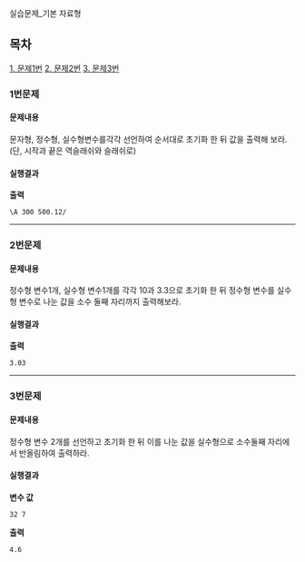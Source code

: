  실습문제_기본 자료형
## 목차
[1. 문제1번](#1번문제)
[2. 문제2번](#2번문제)
[3. 문제3번](#3번문제)
### 1번문제
#### 문제내용
문자형, 정수형, 실수형변수를각각 선언하여 순서대로 초기화 한 뒤 값을 출력해 보라.(단, 시작과 끝은 역슬래쉬와 슬래쉬로)
#### 실행결과
**출력**
```
\A 300 500.12/
```
-----------
### 2번문제
#### 문제내용
정수형 변수1개, 실수형 변수1개를 각각 10과 3.3으로 초기화 한 뒤 정수형 변수를 실수형 변수로 나눈 값을 소수 둘째 자리까지 출력해보라.
#### 실행결과
**출력**
```
3.03
```
-----------
### 3번문제
#### 문제내용
정수형 변수 2개를 선언하고 초기화 한 뒤 이를 나눈 값을 실수형으로 소수둘째 자리에서 반올림하여 출력하라.
#### 실행결과
**변수 값**
```
32 7
```
**출력**
```
4.6
```
